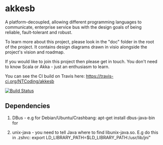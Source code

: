 akkesb
======

A platform-decoupled, allowing different programming languages to communicate, enterprise service bus with the design goals of being reliable, fault-tolerant and robust.

To learn more about this project, please look in the "doc" folder in the root of the project. It contains design diagrams drawn in visio alongside the project's vision and roadmap.

If you would like to join this project then please get in touch. You don't need to know Scala or Akka - just an enthusiasm to learn.

You can see the CI build on Travis here: https://travis-ci.org/NTCoding/akkesb

[![Build Status](https://travis-ci.org/NTCoding/akkesb.png?branch=master)](https://travis-ci.org/NTCoding/akkesb)


Dependencies
------------

1. DBus - e.g for Debian/Ubuntu/Crashbang: 
    apt-get install dbus-java-bin for

2. unix-java - you need to tell Java where to find libunix-java.so. E.g do this in .zshrc: 
    export LD_LIBRARY_PATH=$LD_LIBRARY_PATH:/usr/lib/jni"

